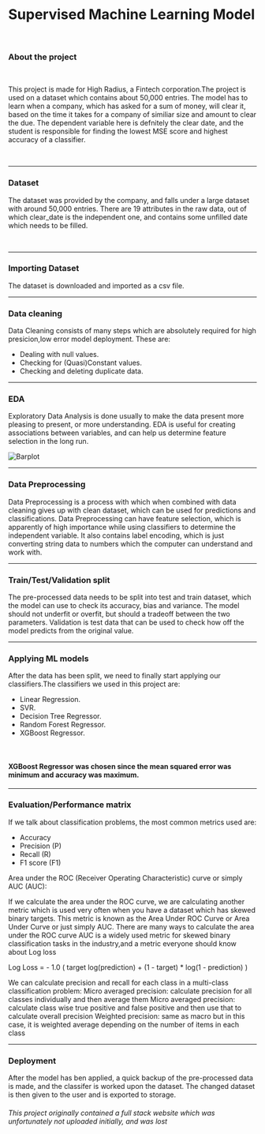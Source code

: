 <h1>Supervised Machine Learning Model</h1>
<br>
<h3>About the project</h3>
<br>
<p> This project is made for High Radius, a Fintech corporation.The project is used on a dataset which contains about 50,000 entries. The model has to learn when a company, which has asked for a sum of money, will clear it, based on the time it takes for a company of similiar size and amount to clear the due. The dependent variable here is defnitely the clear date, and the student is responsible for finding the lowest MSE score and highest accuracy of a classifier.</p>
<br>
<hr size="3" nospace>
<h3>Dataset</h3>
<p>The dataset was provided by the company, and falls under a large dataset with around 50,000 entries. There are 19 attributes in the raw data, out of which clear_date is the independent one, and contains some unfilled date which needs to be filled.</p>
<br>
<hr size="3" nospace>
<h3>Importing Dataset</h3>
<p>The dataset is downloaded and imported as a csv file.</p>
<hr size="3" nospace>
<h3>Data cleaning</h3>
<p>Data Cleaning consists of many steps which are absolutely required for high presicion,low error model deployment. 
These are:</p>
<ul>
 <li>Dealing with null values.</li>
 <li>Checking for (Quasi)Constant values.</li>
 <li>Checking and deleting duplicate data.</li>
</ul>
<hr size="3" nospace>
<h3>EDA</h3>
<p>Exploratory Data Analysis is done usually to make the data present more pleasing to present, or more understanding. EDA is useful for creating associations between variables, and can help us determine feature selection in the long run.</p>
<img src="https://i.imgur.com/I3wePVc.png" alt="Barplot"/>
<hr size="3" nospace>
<h3>Data Preprocessing</h3>
<p>Data Preprocessing is a process with which when combined with data cleaning gives up with clean dataset, which can be used for predictions and classifications. Data Preprocessing can have feature selection, which is apparently of high importance while using classifiers to determine the independent variable. It also contains label encoding, which is just converting string data to numbers which the computer can understand and work with.</p>
<hr size="3" nospace>
<h3>Train/Test/Validation split</h3>
<p>The pre-processed data needs to be split into test and train dataset, which the model can use to check its accuracy, bias and variance. The model should not underfit or overfit, but should a tradeoff between the two parameters. Validation is test data that can be used to check how off the model predicts from the original value.</p>
<hr size="3" nospace>
<h3>Applying ML models</h3>
<p>After the data has been split, we need to finally start applying our classifiers.The classifiers we used in this project are:</p>
<ul>
  <li>Linear Regression.</li>
  <li>SVR.</li>
  <li>Decision Tree Regressor.</li>
  <li>Random Forest Regressor.</li>
  <li>XGBoost Regressor.</li>
</ul>
<br>
<h4>XGBoost Regressor was chosen since the mean squared error was minimum and accuracy was maximum.</h4>
<hr size="3" nospace>
<h3>Evaluation/Performance matrix</h3>
<p>If we talk about classification problems, the most common metrics used are:
<ul>
  <li>Accuracy</li>
  <li>Precision (P)</li>
  <li>Recall (R)</li>
  <li>F1 score (F1)</li>
</ul>
Area under the ROC (Receiver Operating Characteristic) curve or simply AUC (AUC):

If we calculate the area under the ROC curve, we are calculating another metric which is used very often when you have a dataset which has skewed binary targets. This metric is known as the Area Under ROC Curve or Area Under Curve or just simply AUC. There are many ways to calculate the area under the ROC curve
AUC is a widely used metric for skewed binary classification tasks in the industry,and a metric everyone should know about
Log loss

Log Loss = - 1.0 ( target log(prediction) + (1 - target) * log(1 - prediction) )

We can calculate precision and recall for each class in a multi-class classification problem:
Micro averaged precision: calculate precision for all classes individually and then average them
Micro averaged precision: calculate class wise true positive and false positive and then use that to calculate overall precision
Weighted precision: same as macro but in this case, it is weighted average depending on the number of items in each class
</p>
<hr size="3" nospace>
<h3>Deployment</h3>
<p>After the model has ben applied, a quick backup of the pre-processed data is made, and the classifer is worked upon the dataset. The changed dataset is then given to the user and is exported to storage.</p>
<h6>This project originally contained a full stack website which was unfortunately not uploaded initially, and was lost</h6>
